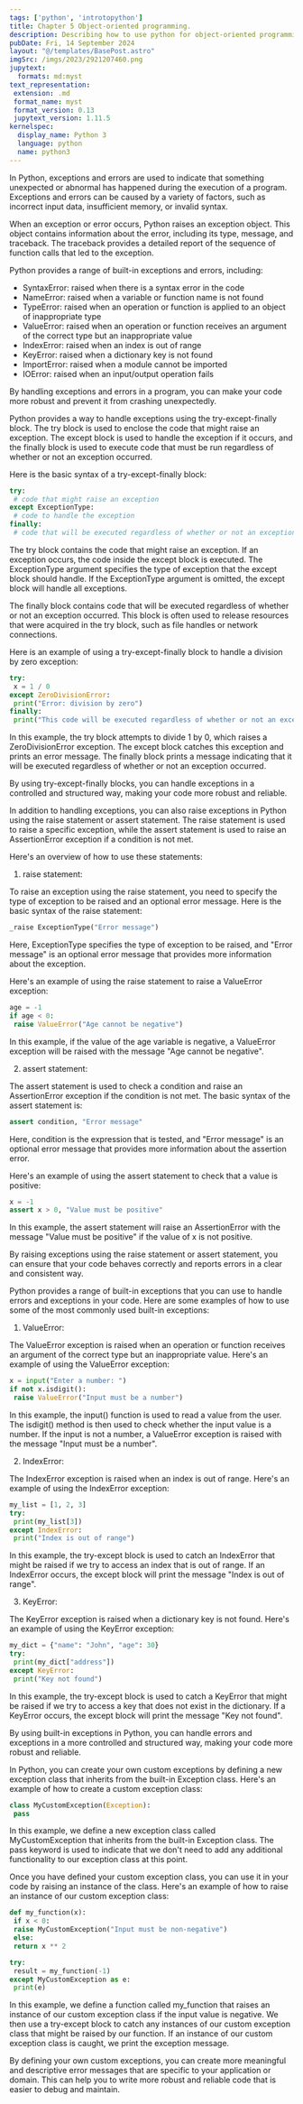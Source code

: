 ```yaml
---
tags: ['python', 'introtopython']
title: Chapter 5 Object-oriented programming.
description: Describing how to use python for object-oriented programming.
pubDate: Fri, 14 September 2024
layout: "@/templates/BasePost.astro"
imgSrc: /imgs/2023/2921207460.png
jupytext:
  formats: md:myst
text_representation:
 extension: .md
 format_name: myst
 format_version: 0.13
 jupytext_version: 1.11.5
kernelspec:
  display_name: Python 3
  language: python
  name: python3
---
```

In Python, exceptions and errors are used to indicate that something unexpected or abnormal has happened during the execution of a program. Exceptions and errors can be caused by a variety of factors, such as incorrect input data, insufficient memory, or invalid syntax.

When an exception or error occurs, Python raises an exception object. This object contains information about the error, including its type, message, and traceback. The traceback provides a detailed report of the sequence of function calls that led to the exception.

Python provides a range of built-in exceptions and errors, including:

* SyntaxError: raised when there is a syntax error in the code
* NameError: raised when a variable or function name is not found
* TypeError: raised when an operation or function is applied to an object of inappropriate type
* ValueError: raised when an operation or function receives an argument of the correct type but an inappropriate value
* IndexError: raised when an index is out of range
* KeyError: raised when a dictionary key is not found
* ImportError: raised when a module cannot be imported
* IOError: raised when an input/output operation fails

By handling exceptions and errors in a program, you can make your code more robust and prevent it from crashing unexpectedly.


Python provides a way to handle exceptions using the try-except-finally block. The try block is used to enclose the code that might raise an exception. The except block is used to handle the exception if it occurs, and the finally block is used to execute code that must be run regardless of whether or not an exception occurred.

Here is the basic syntax of a try-except-finally block:


```python
try:
 # code that might raise an exception
except ExceptionType:
 # code to handle the exception
finally:
 # code that will be executed regardless of whether or not an exception occurred
```
The try block contains the code that might raise an exception. If an exception occurs, the code inside the except block is executed. The ExceptionType argument specifies the type of exception that the except block should handle. If the ExceptionType argument is omitted, the except block will handle all exceptions.

The finally block contains code that will be executed regardless of whether or not an exception occurred. This block is often used to release resources that were acquired in the try block, such as file handles or network connections.

Here is an example of using a try-except-finally block to handle a division by zero exception:


```python
try:
 x = 1 / 0
except ZeroDivisionError:
 print("Error: division by zero")
finally:
 print("This code will be executed regardless of whether or not an exception occurred.")
```
In this example, the try block attempts to divide 1 by 0, which raises a ZeroDivisionError exception. The except block catches this exception and prints an error message. The finally block prints a message indicating that it will be executed regardless of whether or not an exception occurred.

By using try-except-finally blocks, you can handle exceptions in a controlled and structured way, making your code more robust and reliable.


In addition to handling exceptions, you can also raise exceptions in Python using the raise statement or assert statement. The raise statement is used to raise a specific exception, while the assert statement is used to raise an AssertionError exception if a condition is not met.

Here's an overview of how to use these statements:

1. raise statement:

To raise an exception using the raise statement, you need to specify the type of exception to be raised and an optional error message. Here is the basic syntax of the raise statement:


```python
_raise ExceptionType("Error message")
```
Here, ExceptionType specifies the type of exception to be raised, and "Error message" is an optional error message that provides more information about the exception.

Here's an example of using the raise statement to raise a ValueError exception:


```python
age = -1
if age < 0:
 raise ValueError("Age cannot be negative")
```
In this example, if the value of the age variable is negative, a ValueError exception will be raised with the message "Age cannot be negative".

2. assert statement:

The assert statement is used to check a condition and raise an AssertionError exception if the condition is not met. The basic syntax of the assert statement is:


```python
assert condition, "Error message"
```
Here, condition is the expression that is tested, and "Error message" is an optional error message that provides more information about the assertion error.

Here's an example of using the assert statement to check that a value is positive:


```python
x = -1
assert x > 0, "Value must be positive"
```
In this example, the assert statement will raise an AssertionError with the message "Value must be positive" if the value of x is not positive.

By raising exceptions using the raise statement or assert statement, you can ensure that your code behaves correctly and reports errors in a clear and consistent way.


Python provides a range of built-in exceptions that you can use to handle errors and exceptions in your code. Here are some examples of how to use some of the most commonly used built-in exceptions:

1. ValueError:

The ValueError exception is raised when an operation or function receives an argument of the correct type but an inappropriate value. Here's an example of using the ValueError exception:


```python
x = input("Enter a number: ")
if not x.isdigit():
 raise ValueError("Input must be a number")
```
In this example, the input() function is used to read a value from the user. The isdigit() method is then used to check whether the input value is a number. If the input is not a number, a ValueError exception is raised with the message "Input must be a number".

2. IndexError:

The IndexError exception is raised when an index is out of range. Here's an example of using the IndexError exception:


```python
my_list = [1, 2, 3]
try:
 print(my_list[3])
except IndexError:
 print("Index is out of range")
```
In this example, the try-except block is used to catch an IndexError that might be raised if we try to access an index that is out of range. If an IndexError occurs, the except block will print the message "Index is out of range".

3. KeyError:

The KeyError exception is raised when a dictionary key is not found. Here's an example of using the KeyError exception:


```python
my_dict = {"name": "John", "age": 30}
try:
 print(my_dict["address"])
except KeyError:
 print("Key not found")
```
In this example, the try-except block is used to catch a KeyError that might be raised if we try to access a key that does not exist in the dictionary. If a KeyError occurs, the except block will print the message "Key not found".

By using built-in exceptions in Python, you can handle errors and exceptions in a more controlled and structured way, making your code more robust and reliable.


In Python, you can create your own custom exceptions by defining a new exception class that inherits from the built-in Exception class. Here's an example of how to create a custom exception class:


```python
class MyCustomException(Exception):
 pass
```
In this example, we define a new exception class called MyCustomException that inherits from the built-in Exception class. The pass keyword is used to indicate that we don't need to add any additional functionality to our exception class at this point.

Once you have defined your custom exception class, you can use it in your code by raising an instance of the class. Here's an example of how to raise an instance of our custom exception class:


```python
def my_function(x):
 if x < 0:
 raise MyCustomException("Input must be non-negative")
 else:
 return x ** 2

try:
 result = my_function(-1)
except MyCustomException as e:
 print(e)
```
In this example, we define a function called my\_function that raises an instance of our custom exception class if the input value is negative. We then use a try-except block to catch any instances of our custom exception class that might be raised by our function. If an instance of our custom exception class is caught, we print the exception message.

By defining your own custom exceptions, you can create more meaningful and descriptive error messages that are specific to your application or domain. This can help you to write more robust and reliable code that is easier to debug and maintain.


